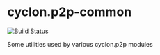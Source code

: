 cyclon.p2p-common
====================

[![Build Status](https://travis-ci.org/nicktindall/cyclon.p2p-common.svg)](https://travis-ci.org/nicktindall/cyclon.p2p-common)

Some utilities used by various cyclon.p2p modules
